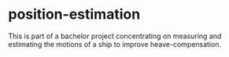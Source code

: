 # position-estimation
This is part of a bachelor project concentrating on measuring and estimating the motions of a ship to improve heave-compensation.
